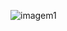 ![imagem1](https://github.com/gsantos1904/Survive-In-Space/assets/100227320/12fce166-a077-4287-9f28-d5d122959014)
